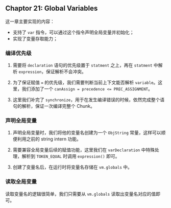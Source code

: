 ## Chaptor 21: Global Variables

这一章主要实现的内容：
- 支持了 `var` 指令，可以通过这个指令声明全局变量并初始化；
- 实现了变量存取能力；

### 编译优先级

1. 需要将 `declaration` 语句的优先级置于 `statment` 之上，再在 `statment` 中解析 `expression`，保证解析不会冲突。

2. 为了保证赋值 `=` 的优先级，我们需要判断当前上下文能否解析 `variable`。这里，我们添加了一个 `canAssign = precedence <= PREC_ASSIGNMENT`。

3. 这里我们补完了 `synchronize`，用于在发生编译错误的时候，依然完成整个语句的解析，保证一次编译完整个 Chunk。

### 声明全局变量

1. 声明全局变量时，我们将他的变量名创建为一个 `ObjString` 常量，这样可以顺便利用之前的 string intern 功能。

2. 需要兼容全局变量后续的赋值功能，这里我们在 `varDeclaration` 中特殊处理，解析到 `TOKEN_EQUAL` 时调用 `expression()` 即可。

3. 创建了变量名后，在运行时将变量名存储在 `vm.globals` 中。

### 读取全局变量

读取变量名的逻辑很简单，我们只需要从 `vm.globals` 读取出变量名对应的值即可。